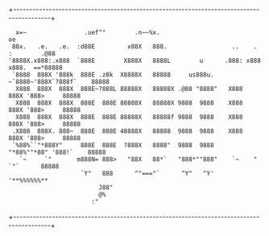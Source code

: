 +-----------------------------------------------------------------------------------------+
```                                                                                           
  x=~                .uef^"        .n~~%x.                                           oe    
 88x.   .e.   .e.  :d88E         x88X   888.                  ..    .     :        .@88    
'8888X.x888:.x888  `888E        X888X   8888L        u      .888: x888  x888.  ==*88888    
 `8888  888X '888k  888E .z8k  X8888X   88888     us888u.  ~`8888~'888X`?888f`    88888    
  X888  888X  888X  888E~?888L 88888X   88888X .@88 "8888"   X888  888X '888>     88888    
  X888  888X  888X  888E  888E 88888X   88888X 9888  9888    X888  888X '888>     88888    
  X888  888X  888X  888E  888E 88888X   88888f 9888  9888    X888  888X '888>     88888    
 .X888  888X. 888~  888E  888E 48888X   88888  9888  9888    X888  888X '888>     88888    
 `%88%``"*888Y"     888E  888E  ?888X   8888"  9888  9888   "*88%""*88" '888!`    88888    
   `~     `"       m888N= 888>   "88X   88*`   "888*""888"    `~    "    `"`      88888    
                    `Y"   888      ^"==="`      ^Y"   ^Y'                      '**%%%%%%** 
                         J88"                                                              
                         @%                                                                
                       :"                                                                  
```
+-----------------------------------------------------------------------------------------+
